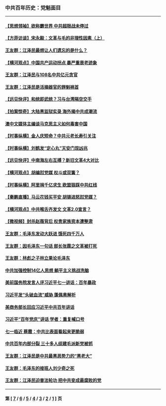 ### 中共百年历史：党魁面目
---
#### [【思想领袖】欲称霸世界 中共超限战未停过](../../pages/nf1176107/n13745142.md?08170430) 
#### [【方菲访谈】宋永毅：文革与毛的非理性因素（上）](../../pages/nf1176107/n13469956.md?08170430) 
#### [王友群：江泽民最想让人们遗忘的是什么？](../../pages/nf1176107/n13408949.md?08170430) 
#### [【横河观点】中国共产运动拐点 暴严重衰老迹象](../../pages/nf1176107/n13388333.md?08170430) 
#### [王友群：江泽民与108名中共亿元贪官](../../pages/nf1176107/n13352358.md?08170430) 
#### [王友群：江泽民是活摘器官的罪魁祸首](../../pages/nf1176107/n13336903.md?08170430) 
#### [【远见快评】和统即武统？习与台湾隔空交手](../../pages/nf1176107/n13297739.md?08170430) 
#### [【拍案惊奇】大陆黑监狱实录 海外揭中共成潮流](../../pages/nf1176107/n13288853.md?08170430) 
#### [澳中文媒体主编谈马克思主义如何毒害中国](../../pages/nf1176107/n13257387.md?08170430) 
#### [【时事纵横】金人庆短命？中共元老长寿引关注](../../pages/nf1176107/n13217934.md?08170430) 
#### [【时事纵横】刘鹤发“定心丸”天安门现凶兆](../../pages/nf1176107/n13215416.md?08170430) 
#### [【远见快评】中南海左右互搏？新旧文革4大对比](../../pages/nf1176107/n13214745.md?08170430) 
#### [【横河观点】胡编怼党媒 权斗或双簧？](../../pages/nf1176107/n13210864.md?08170430) 
#### [【时事纵横】阿里捐千亿求生 欧盟狠踩中共红线](../../pages/nf1176107/n13206431.md?08170430) 
#### [【秦鹏直播】马云花钱买平安 胡锡进怒怼党媒？](../../pages/nf1176107/n13206392.md?08170430) 
#### [【横河观点】中共喉舌齐发文 文革2.0宣言？](../../pages/nf1176107/n13201248.md?08170430) 
#### [【微视频】封杀赵薇背后 权贵家族资本遭整肃](../../pages/nf1176107/n13197798.md?08170430) 
#### [王友群：毛泽东发动大跃进 饿死四千万人](../../pages/nf1176107/n13177158.md?08170430) 
#### [王友群：因毛泽东一句话 部长张霖之文革被打死](../../pages/nf1176107/n13161711.md?08170430) 
#### [王友群：林彪之子林立果论毛泽东](../../pages/nf1176107/n13128622.md?08170430) 
#### [中共加强控制14亿人思想 躺平主义挑战洗脑](../../pages/nf1176107/n13094299.md?08170430) 
#### [美前国务院发言人评习近平七一讲话：百年暴政](../../pages/nf1176107/n13066986.md?08170430) 
#### [习近平发“头破血流”威胁 蓬佩奥解析](../../pages/nf1176107/n13063604.md?08170430) 
#### [美商务部长回应习近平中共百年讲话](../../pages/nf1176107/n13062903.md?08170430) 
#### [习近平“百年党庆”讲话 学者：重复喊口号](../../pages/nf1176107/n13061411.md?08170430) 
#### [七一临近 蔡霞：中共比表面看起来更脆弱](../../pages/nf1176107/n13056418.md?08170430) 
#### [中共百年内部分裂 三十多人组建毛派新党被抓](../../pages/nf1176107/n13044023.md?08170430) 
#### [王友群：江泽民是中共最黑恶势力的“黑老大”](../../pages/nf1176107/n13022180.md?08170430) 
#### [王友群：毛泽东的接班人刘少奇之死](../../pages/nf1176107/n12991772.md?08170430) 
#### [王友群：江泽民迫害法轮功 把中共变成最腐败的党](../../pages/nf1176107/n12947347.md?08170430) 

---
#### 第 [ [7](./7.md?08170430) / [6](./6.md?08170430) / [5](./5.md?08170430) / [4](./4.md?08170430) / [3](./3.md?08170430) / [2](./2.md?08170430) / [1](./1.md?08170430) ] 页

